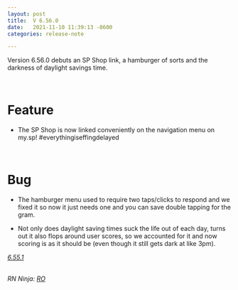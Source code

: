 ```yaml
---
layout: post
title:  V 6.56.0
date:   2021-11-10 11:39:13 -0600
categories: release-note

---
```

Version 6.56.0 debuts an SP Shop link, a hamburger of sorts and the darkness of daylight savings time. 


<br/>

# Feature
- The SP Shop is now linked conveniently on the navigation menu on my.sp! #everythingiseffingdelayed

<br/>

# Bug

- The hamburger menu used to require two taps/clicks to respond and we fixed it so now it just needs one and you can save double tapping for the gram. 

- Not only does daylight saving times suck the life out of each day, turns out it also flops around user scores, so we accounted for it and now scoring is as it should be (even though it still gets dark at like 3pm).


*[6.55.1](https://github.com/streetparking/my-streetparking/releases/tag/v6.55.1)*
<br/>
<br/>

_RN Ninja: [RO](https://github.com/robyanna)_
 
 
 